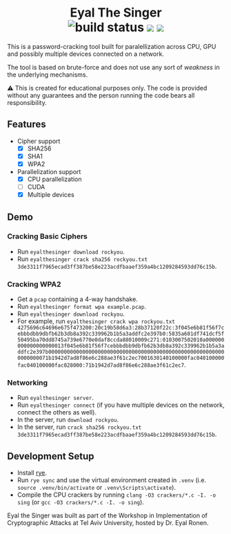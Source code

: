<h1 align="center">
  Eyal The Singer
  <br />
  <img alt="build status" src="https://img.shields.io/github/actions/workflow/status/noamzaks/eyalthesinger/build.yml">
  <img src="https://img.shields.io/badge/PRs-welcome-brightgreen.svg">
  <img src="https://img.shields.io/badge/license-MIT-blue.svg">
</h1>

This is a password-cracking tool built for paralellization across CPU, GPU and possibly multiple devices connected on a network.

The tool is based on brute-force and does not use any sort of _weakness_ in the underlying mechanisms.

⚠️ This is created for educational purposes only. The code is provided without any guarantees and the person running the code bears all responsibility.

## Features

-   Cipher support
    -   [x] SHA256
    -   [x] SHA1
    -   [x] WPA2
-   Parallelization support
    -   [x] CPU parallelization
    -   [ ] CUDA
    -   [x] Multiple devices

## Demo

### Cracking Basic Ciphers

-   Run `eyalthesinger download rockyou`.
-   Run `eyalthesinger crack sha256 rockyou.txt 3de3311f7965ecad3ff387be58e223acdfbaaef359a4bc1209284593dd76c15b`.

### Cracking WPA2

-   Get a `pcap` containing a 4-way handshake.
-   Run `eyalthesinger format wpa example.pcap`.
-   Run `eyalthesinger download rockyou`.
-   For example, run `eyalthesinger crack wpa rockyou.txt 4275696c64696e675f473200:20c19b58d6a3:28b37120f22c:3f045e6b81f56f7cebbbdbb9dbfb62b3db8a392c339962b1b5a3addfc2e397b0:5835a601df741dcf5f50495ba70dd8745a739e6770e0daf8ccda88010009c271:0103007502010a000000000000000000013f045e6b81f56f7cebbbdbb9dbfb62b3db8a392c339962b1b5a3addfc2e397b0000000000000000000000000000000000000000000000000000000000000000071b1942d7ad8f86e6c288ae3f61c2ec7001630140100000fac040100000fac040100000fac028000:71b1942d7ad8f86e6c288ae3f61c2ec7`.

### Networking

-   Run `eyalthesinger server`.
-   Run `eyalthesinger connect` (if you have multiple devices on the network, connect the others as well).
-   In the server, run `download rockyou`.
-   In the server, run `crack sha256 rockyou.txt 3de3311f7965ecad3ff387be58e223acdfbaaef359a4bc1209284593dd76c15b`.

## Development Setup

-   Install [rye](https://rye.astral.sh/).
-   Run `rye sync` and use the virtual environment created in `.venv` (i.e. `source .venv/bin/activate` or `.venv\Scripts\activate`).
-   Compile the CPU crackers by running `clang -O3 crackers/*.c -I. -o sing` (or `gcc -O3 crackers/*.c -I. -o sing`).

Eyal the Singer was built as part of the Workshop in Implementation of Cryptographic Attacks at Tel Aviv University, hosted by Dr. Eyal Ronen.

